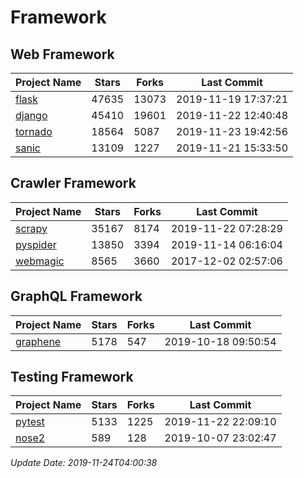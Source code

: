 # Framework

## Web Framework

| Project Name | Stars | Forks | Last Commit |
| ------------ | ----- | ----- | ----------- |
| [flask](https://github.com/pallets/flask) | 47635 | 13073 | 2019-11-19 17:37:21 |
| [django](https://github.com/django/django) | 45410 | 19601 | 2019-11-22 12:40:48 |
| [tornado](https://github.com/tornadoweb/tornado) | 18564 | 5087 | 2019-11-23 19:42:56 |
| [sanic](https://github.com/huge-success/sanic) | 13109 | 1227 | 2019-11-21 15:33:50 |

## Crawler Framework

| Project Name | Stars | Forks | Last Commit |
| ------------ | ----- | ----- | ----------- |
| [scrapy](https://github.com/scrapy/scrapy) | 35167 | 8174 | 2019-11-22 07:28:29 |
| [pyspider](https://github.com/binux/pyspider) | 13850 | 3394 | 2019-11-14 06:16:04 |
| [webmagic](https://github.com/code4craft/webmagic) | 8565 | 3660 | 2017-12-02 02:57:06 |

## GraphQL Framework

| Project Name | Stars | Forks | Last Commit |
| ------------ | ----- | ----- | ----------- |
| [graphene](https://github.com/graphql-python/graphene) | 5178 | 547 | 2019-10-18 09:50:54 |

## Testing Framework

| Project Name | Stars | Forks | Last Commit |
| ------------ | ----- | ----- | ----------- |
| [pytest](https://github.com/pytest-dev/pytest) | 5133 | 1225 | 2019-11-22 22:09:10 |
| [nose2](https://github.com/nose-devs/nose2) | 589 | 128 | 2019-10-07 23:02:47 |

*Update Date: 2019-11-24T04:00:38*